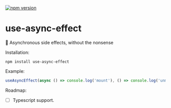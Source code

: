 [![npm version](https://badge.fury.io/js/use-async-effect.svg)](https://www.npmjs.com/package/use-async-effect)

# use-async-effect
:running: Asynchronous side effects, without the nonsense

Installation:

`npm install use-async-effect`

Example:

```javascript
useAsyncEffect(async () => console.log('mount'), () => console.log('unmount'), []);
```

Roadmap:

- [ ] Typescript support.
